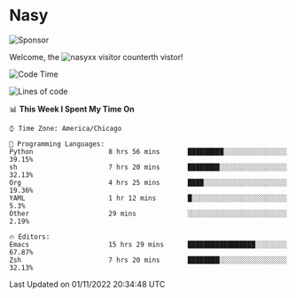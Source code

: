 # Nasy

<!--
<p align="center">
<img height="200" src="https://github-readme-stats.vercel.app/api?username=nasyxx&count_private=true&show_icons=true&theme=dracula&include_all_commits=true"/>
<img height="200" src="https://github-readme-stats.vercel.app/api/top-langs/?username=nasyxx&theme=dracula&hide=html,jupyter+notebook&count_private=true&show_icons=true"/>
</p>

  
----------------
-->

![Sponsor](https://img.shields.io/static/v1.svg?label=Sponsor&message=%E2%9D%A4&logo=GitHub&style=flat&color=pink)
 
Welcome, the ![nasyxx visitor counter](https://count.getloli.com/get/@nasyxx?theme=rule34)th vistor!
 
<!--START_SECTION:waka-->
![Code Time](http://img.shields.io/badge/Code%20Time-2%2C766%20hrs%2025%20mins-blue)

![Lines of code](https://img.shields.io/badge/From%20Hello%20World%20I%27ve%20Written-5%20Million%20lines%20of%20code-blue)

📊 **This Week I Spent My Time On** 

```text
⌚︎ Time Zone: America/Chicago

💬 Programming Languages: 
Python                   8 hrs 56 mins       █████████░░░░░░░░░░░░░░░░   39.15% 
sh                       7 hrs 20 mins       ████████░░░░░░░░░░░░░░░░░   32.13% 
Org                      4 hrs 25 mins       ████░░░░░░░░░░░░░░░░░░░░░   19.36% 
YAML                     1 hr 12 mins        █░░░░░░░░░░░░░░░░░░░░░░░░   5.3% 
Other                    29 mins             ░░░░░░░░░░░░░░░░░░░░░░░░░   2.19%

🔥 Editors: 
Emacs                    15 hrs 29 mins      █████████████████░░░░░░░░   67.87% 
Zsh                      7 hrs 20 mins       ████████░░░░░░░░░░░░░░░░░   32.13%

```


 Last Updated on 01/11/2022 20:34:48 UTC
<!--END_SECTION:waka-->

<!-- ![visitors](https://visitor-badge.laobi.icu/badge?page_id=nasyxx.nasyxx) -->
